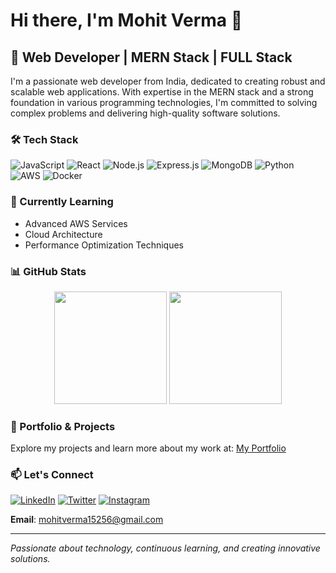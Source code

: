 # Hi there, I'm Mohit Verma 👋

## 🚀 Web Developer | MERN Stack | FULL Stack

I'm a passionate web developer from India, dedicated to creating robust and scalable web applications. With expertise in the MERN stack and a strong foundation in various programming technologies, I'm committed to solving complex problems and delivering high-quality software solutions.

### 🛠️ Tech Stack

![JavaScript](https://img.shields.io/badge/-JavaScript-F7DF1E?style=flat-square&logo=javascript&logoColor=black)
![React](https://img.shields.io/badge/-React-61DAFB?style=flat-square&logo=react&logoColor=white)
![Node.js](https://img.shields.io/badge/-Node.js-339933?style=flat-square&logo=nodedotjs&logoColor=white)
![Express.js](https://img.shields.io/badge/-Express.js-000000?style=flat-square&logo=express&logoColor=white)
![MongoDB](https://img.shields.io/badge/-MongoDB-47A248?style=flat-square&logo=mongodb&logoColor=white)
![Python](https://img.shields.io/badge/-Python-3776AB?style=flat-square&logo=python&logoColor=white)
![AWS](https://img.shields.io/badge/-AWS-232F3E?style=flat-square&logo=amazonaws&logoColor=white)
![Docker](https://img.shields.io/badge/-Docker-2496ED?style=flat-square&logo=docker&logoColor=white)

### 🌱 Currently Learning
- Advanced AWS Services
- Cloud Architecture
- Performance Optimization Techniques

### 📊 GitHub Stats

<div align="center">
  <img height="180em" src="https://github-readme-stats.vercel.app/api/top-langs/?username=mohitgit22&layout=compact&theme=radical"/>
  <img height="180em" src="https://github-readme-stats.vercel.app/api?username=mohitgit22&show_icons=true&theme=radical&include_all_commits=true&count_private=true"/>
</div>

### 💼 Portfolio & Projects
Explore my projects and learn more about my work at: [My Portfolio](https://mohitportfolio15256.netlify.app/)

### 📫 Let's Connect

[![LinkedIn](https://img.shields.io/badge/-LinkedIn-0A66C2?style=flat-square&logo=linkedin&logoColor=white)](https://linkedin.com/in/mohit-verma-3300842b4)
[![Twitter](https://img.shields.io/badge/-Twitter-1DA1F2?style=flat-square&logo=twitter&logoColor=white)](https://twitter.com/mohitverma15256)
[![Instagram](https://img.shields.io/badge/-Instagram-E4405F?style=flat-square&logo=instagram&logoColor=white)](https://instagram.com/mohit_18vs)

**Email**: mohitverma15256@gmail.com

---

*Passionate about technology, continuous learning, and creating innovative solutions.*

